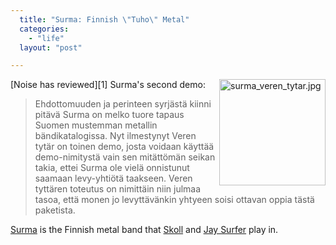 ```yaml
---
  title: "Surma: Finnish \"Tuho\" Metal"
  categories: 
    - "life"
  layout: "post"

---
```

<img src="https://d2vqpl3tx84ay5.cloudfront.net/surma_veren_tytar.jpg" border="0" height="170" width="170" alt="surma_veren_tytar.jpg" align="right" />
[Noise has reviewed][1] Surma's second demo:

> Ehdottomuuden ja perinteen syrj&auml;st&auml; kiinni pit&auml;v&auml; Surma on melko tuore tapaus Suomen mustemman metallin b&auml;ndikatalogissa. Nyt ilmestynyt Veren tyt&auml;r on toinen demo, josta voidaan k&auml;ytt&auml;&auml; demo-nimityst&auml; vain sen mit&auml;tt&ouml;m&auml;n seikan takia, ettei Surma ole viel&auml; onnistunut saamaan levy-yhti&ouml;t&auml; taakseen. Veren tytt&auml;ren toteutus on nimitt&auml;in niin julmaa tasoa, ett&auml; monen jo levytt&auml;v&auml;nkin yhtyeen soisi ottavan oppia t&auml;st&auml; paketista.

[Surma][2] is the Finnish metal band that [Skoll][3] and [Jay Surfer][4] play in.

[1]: http://www.noise.fi/levyarvostelut/index.php?id=4995
[2]: http://www.surma.fi/
[3]: http://www.routamc.org/gallery/european-2002/1028045615--skoll-in-a-mountain-village
[4]: http://www.suicidesurfers.org/about/profiles/jay.html
